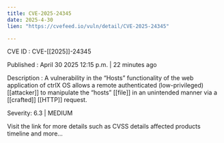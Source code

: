 ```yaml
---
title: CVE-2025-24345
date: 2025-4-30
lien: "https://cvefeed.io/vuln/detail/CVE-2025-24345"

---
```


CVE ID : CVE-[[2025]]-24345

Published :  April 30
2025
12:15 p.m. | 22 minutes ago

Description : A vulnerability in the “Hosts” functionality of the web application of ctrlX OS allows a remote authenticated (low-privileged)  [[attacker]] to manipulate the “hosts”  [[file]] in an unintended manner via a  [[crafted]]  [[HTTP]] request.

Severity: 6.3 | MEDIUM

Visit the link for more details
such as CVSS details
affected products
timeline
and more...
